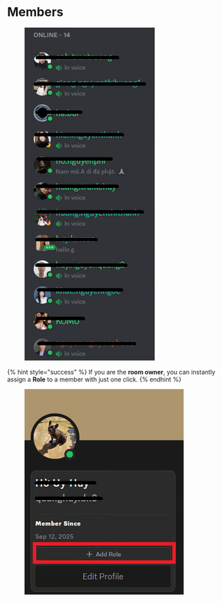 # Members

<figure><img src="../../../../../../.gitbook/assets/image (20).png" alt=""><figcaption></figcaption></figure>

{% hint style="success" %}
If you are the **room owner**, you can instantly assign a **Role** to a member with just one click.
{% endhint %}

<figure><img src="../../../../../../.gitbook/assets/image (22).png" alt=""><figcaption></figcaption></figure>
